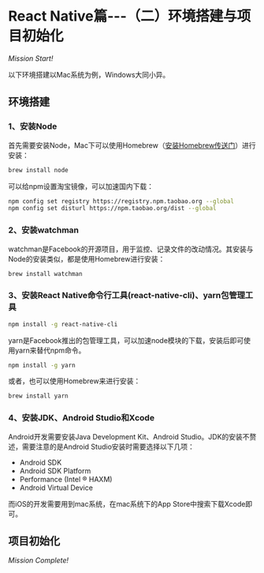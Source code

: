 # React Native篇---（二）环境搭建与项目初始化

*Mission Start!*

以下环境搭建以Mac系统为例，Windows大同小异。

## 环境搭建

### 1、安装Node
首先需要安装Node，Mac下可以使用Homebrew（[安装Homebrew传送门](https://brew.sh/index_zh-cn)）进行安装：

```sh
brew install node
```
可以给npm设置淘宝镜像，可以加速国内下载：

```sh
npm config set registry https://registry.npm.taobao.org --global
npm config set disturl https://npm.taobao.org/dist --global
```
### 2、安装watchman
watchman是Facebook的开源项目，用于监控、记录文件的改动情况。其安装与Node的安装类似，都是使用Homebrew进行安装：

```sh
brew install watchman
```

### 3、安装React Native命令行工具(react-native-cli)、yarn包管理工具

```sh
npm install -g react-native-cli
```
yarn是Facebook推出的包管理工具，可以加速node模块的下载，安装后即可使用yarn来替代npm命令。

```sh
npm install -g yarn
```
或者，也可以使用Homebrew来进行安装：

```sh
brew install yarn
```
### 4、安装JDK、Android Studio和Xcode
Android开发需要安装Java Development Kit、Android Studio。JDK的安装不赘述，需要注意的是Android Studio安装时需要选择以下几项：

* Android SDK
* Android SDK Platform
* Performance (Intel ® HAXM)
* Android Virtual Device

而iOS的开发需要用到mac系统，在mac系统下的App Store中搜索下载Xcode即可。

## 项目初始化

*Mission Complete!*
